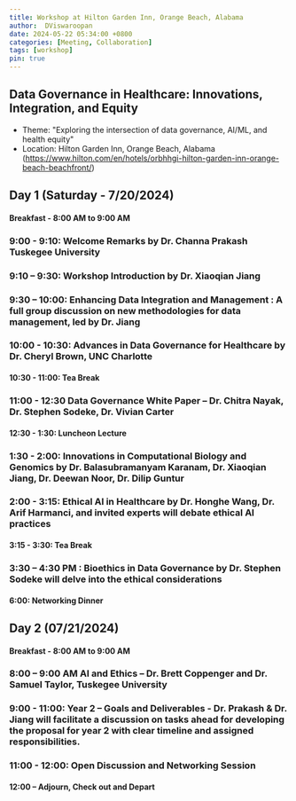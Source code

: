```yaml
---
title: Workshop at Hilton Garden Inn, Orange Beach, Alabama
author:  DViswaroopan
date: 2024-05-22 05:34:00 +0800
categories: [Meeting, Collaboration]
tags: [workshop]
pin: true
---
```

## Data Governance in Healthcare: Innovations, Integration, and Equity
* Theme: "Exploring the intersection of data governance, AI/ML, and health equity"
* Location: Hilton Garden Inn, Orange Beach, Alabama (https://www.hilton.com/en/hotels/orbhhgi-hilton-garden-inn-orange-beach-beachfront/)

## Day 1 (Saturday - 7/20/2024)
#### Breakfast  - 8:00 AM to 9:00 AM 
### 9:00 - 9:10: Welcome Remarks by Dr. Channa Prakash Tuskegee University  
### 9:10 – 9:30:  Workshop Introduction by Dr. Xiaoqian Jiang
### 9:30 – 10:00: Enhancing Data Integration and Management : A full group discussion on new methodologies for data management, led by Dr. Jiang  
### 10:00 - 10:30: Advances in Data Governance for Healthcare by Dr. Cheryl Brown, UNC Charlotte
#### 10:30 - 11:00:  Tea Break
### 11:00 - 12:30 Data Governance White Paper – Dr. Chitra Nayak,  Dr. Stephen Sodeke, Dr. Vivian Carter
#### 12:30 - 1:30: Luncheon Lecture 
### 1:30 - 2:00: Innovations in Computational Biology and Genomics by Dr. Balasubramanyam Karanam, Dr. Xiaoqian Jiang, Dr. Deewan Noor, Dr. Dilip Guntur
### 2:00 - 3:15: Ethical AI in Healthcare by Dr. Honghe Wang, Dr. Arif Harmanci, and invited experts will debate ethical AI practices
#### 3:15 - 3:30: Tea Break
### 3:30 – 4:30 PM : Bioethics in Data Governance by Dr. Stephen Sodeke will delve into the ethical considerations
#### 6:00: Networking Dinner  

## Day 2 (07/21/2024)
#### Breakfast  - 8:00 AM to 9:00 AM

### 8:00 – 9:00 AM  AI and Ethics – Dr. Brett Coppenger and Dr. Samuel Taylor, Tuskegee University
### 9:00 - 11:00:  Year 2 – Goals and Deliverables -  Dr. Prakash & Dr. Jiang will facilitate a discussion on tasks ahead for developing the proposal for year 2 with clear timeline and assigned responsibilities. 
### 11:00 - 12:00: Open Discussion and Networking Session
#### 12:00 – Adjourn, Check out and Depart
